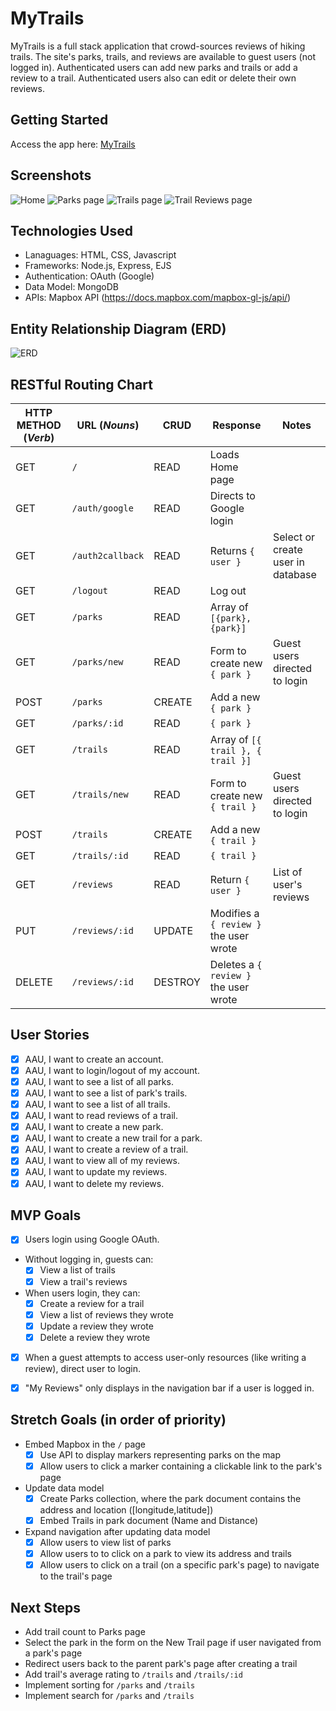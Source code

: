 # MyTrails
MyTrails is a full stack application that crowd-sources reviews of hiking trails. The site's parks, trails, and reviews are available to guest users (not logged in). Authenticated users can add new parks and trails or add a review to a trail. Authenticated users also can edit or delete their own reviews.

## Getting Started
Access the app here: [MyTrails](https://my-trails-app-d6518553f042.herokuapp.com/)

## Screenshots
![Home](screenshots/Home.png)
![Parks page](screenshots/Parks.png)
![Trails page](screenshots/Trails.png)
![Trail Reviews page](screenshots/TrailReviews.png)

## Technologies Used
* Lanaguages: HTML, CSS, Javascript
* Frameworks: Node.js, Express, EJS
* Authentication: OAuth (Google)
* Data Model: MongoDB
* APIs: Mapbox API (https://docs.mapbox.com/mapbox-gl-js/api/)

## Entity Relationship Diagram (ERD)
![ERD](wireframes/ERD-final.png)

## RESTful Routing Chart
| HTTP METHOD (_Verb_) | URL (_Nouns_)     | CRUD    | Response          | Notes        |
| -------------------- | ----------------- | ------- | ----------------- | ------------ |
| GET | `/` | READ | Loads Home page
| GET | `/auth/google` | READ | Directs to Google login | |
| GET | `/auth2callback` | READ | Returns `{ user }` | Select or create user in database |
| GET | `/logout` | READ | Log out
| GET | `/parks` | READ | Array of `[{park}, {park}]` | |
| GET | `/parks/new` | READ | Form to create new `{ park }` | Guest users directed to login |
| POST | `/parks` | CREATE | Add a new `{ park }` |  |
| GET | `/parks/:id` | READ | `{ park }` | |
| GET | `/trails` | READ | Array of  `[{ trail }, { trail }]` | |
| GET | `/trails/new` | READ | Form to create new `{ trail }` | Guest users directed to login|
| POST | `/trails` | CREATE | Add a new `{ trail }` | |
| GET | `/trails/:id` | READ | `{ trail }` | |
| GET | `/reviews` | READ | Return `{ user }` | List of user's reviews|
| PUT | `/reviews/:id` | UPDATE | Modifies a `{ review }` the user wrote|  |
| DELETE | `/reviews/:id` | DESTROY | Deletes a `{ review }` the user wrote| |

## User Stories
- [x] AAU, I want to create an account.
- [x] AAU, I want to login/logout of my account.
- [x] AAU, I want to see a list of all parks.
- [x] AAU, I want to see a list of park's trails.
- [x] AAU, I want to see a list of all trails.
- [x] AAU, I want to read reviews of a trail.
- [x] AAU, I want to create a new park.
- [x] AAU, I want to create a new trail for a park.
- [x] AAU, I want to create a review of a trail.
- [x] AAU, I want to view all of my reviews.
- [x] AAU, I want to update my reviews.
- [x] AAU, I want to delete my reviews.

## MVP Goals
- [x] Users  login using Google OAuth.
* Without logging in, guests can:
    - [x] View a list of trails
    - [x] View a trail's reviews
* When users login, they can:
    - [x] Create a review for a trail
    - [x] View a list of reviews they wrote
    - [x] Update a review they wrote
    - [x] Delete a review they wrote
- [x] When a guest attempts to access user-only resources (like writing a review), direct user to login.
- [x] "My Reviews" only displays in the navigation bar if a user is logged in.


## Stretch Goals (in order of priority)
* Embed Mapbox in the `/` page
    - [x] Use API to display markers representing parks on the map
    - [x] Allow users to click a marker containing a clickable link to the park's page
* Update data model
    - [x] Create Parks collection, where the park document contains the address and location ([longitude,latitude])
    - [x] Embed Trails in park document (Name and Distance)
* Expand navigation after updating data model
    - [x] Allow users to view list of parks
    - [x] Allow users to to click on a park to view its address and trails
    - [x] Allow users to click on a trail (on a specific park's page) to navigate to the trail's page

## Next Steps
* Add trail count to Parks page
* Select the park in the form on the New Trail page if user navigated from a park's page
* Redirect users back to the parent park's page after creating a trail
* Add trail's average rating to `/trails` and `/trails/:id`
* Implement sorting for `/parks` and `/trails`
* Implement search for `/parks` and `/trails`


